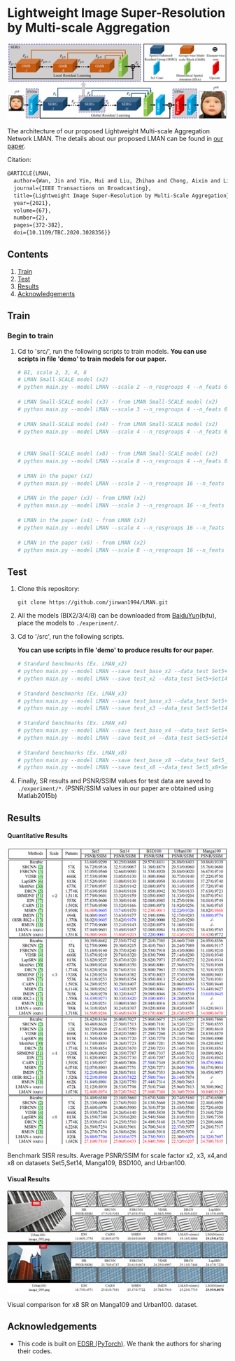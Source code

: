 # Lightweight Image Super-Resolution by Multi-scale Aggregation


![LMAN](/figs/arch.png)

The architecture of our proposed Lightweight Multi-scale Aggregation Network LMAN. The details about our proposed LMAN can be found in [our paper](https://ieeexplore.ieee.org/document/9233990).

Citation:

```latex
@ARTICLE{LMAN,
  author={Wan, Jin and Yin, Hui and Liu, Zhihao and Chong, Aixin and Liu, Yanting},
  journal={IEEE Transactions on Broadcasting}, 
  title={Lightweight Image Super-Resolution by Multi-Scale Aggregation}, 
  year={2021},
  volume={67},
  number={2},
  pages={372-382},
  doi={10.1109/TBC.2020.3028356}}
```

## Contents
1. [Train](#train)
2. [Test](#test)
3. [Results](#results)
4. [Acknowledgements](#acknowledgements)

## Train
### Begin to train

1. Cd to 'src/', run the following scripts to train models.
**You can use scripts in file 'demo' to train models for our paper.**

    ```bash
    # BI, scale 2, 3, 4, 8
    # LMAN Small-SCALE model (x2) 
    # python main.py --model LMAN --scale 2 --n_resgroups 4 --n_feats 64 --patch_size 96 --save LMAN_base_x2 --reset 

    # LMAN Small-SCALE model (x3) - from LMAN Small-SCALE model (x2)
    # python main.py --model LMAN --scale 3 --n_resgroups 4 --n_feats 64 --patch_size 144 --save LMAN_base_x3 --reset --pre_train ../experiment/LMAN_base_x2/model/model_best.pt

    # LMAN Small-SCALE model (x4) - from LMAN Small-SCALE model (x2)
    # python main.py --model LMAN --scale 4 --n_resgroups 4 --n_feats 64 --patch_size 192 --save LMAN_base_x4 --reset --pre_train ../experiment/LMAN_base_x2/model/model_best.pt


    # LMAN Small-SCALE model (x8) - from LMAN Small-SCALE model (x2)
    # python main.py --model LMAN --scale 8 --n_resgroups 4 --n_feats 64 --patch_size 384 --save LMAN_base_x8 --reset --pre_train ../experiment/LMAN_base_x2/model/model_best.pt

    # LMAN in the paper (x2)
    # python main.py --model LMAN --scale 2 --n_resgroups 16 --n_feats 64 --patch_size 96 --save LMAN_x2_16 --reset

    # LMAN in the paper (x3) - from LMAN (x2)
    # python main.py --model LMAN --scale 3 --n_resgroups 16 --n_feats 64 --patch_size 144 --save LMAN_x3_16 --reset --pre_train ../experiment/LMAN_x2_16/model/model_best.pt

    # LMAN in the paper (x4) - from LMAN (x2)
    # python main.py --model LMAN --scale 4 --n_resgroups 16 --n_feats 64 --patch_size 192 --save LMAN_x4_16 --reset --pre_train ../experiment/LMAN_x2_16/model/model_best.pt

    # LMAN in the paper (x8) - from LMAN (x2)
    # python main.py --model LMAN --scale 8 --n_resgroups 16 --n_feats 64 --patch_size 384 --save LMAN_x8_16 --reset --pre_train ../experiment/LMAN_x2_16/model/model_best.pt

    ```


## Test

1. Clone this repository:

   ```shell
   git clone https://github.com/jinwan1994/LMAN.git
   ```
2. All the models (BIX2/3/4/8) can be downloaded from [BaiduYun](https://pan.baidu.com/s/19ZbluRQVXKJl8umG9lv_-A)(bjtu), place the models to `./experiment/`. 

3. Cd to '/src', run the following scripts.

    **You can use scripts in file 'demo' to produce results for our paper.**

    ```bash
   # Standard benchmarks (Ex. LMAN_x2)
    # python main.py --model LMAN --save test_base_x2 --data_test Set5+Set14+B100+Urban100+Manga109 --scale 2 --n_resgroups 4 --n_feats 64 --pre_train ../experiment/model_base_x2.pt --test_only --save_results --save_gt  
    # python main.py --model LMAN --save test_x2 --data_test Set5+Set14+B100+Urban100+Manga109 --scale 2 --n_resgroups 16 --n_feats 64 --pre_train ../experiment/model_x2.pt --test_only --save_results --save_gt  

    # Standard benchmarks (Ex. LMAN_x3)
    # python main.py --model LMAN --save test_base_x3 --data_test Set5+Set14+B100+Urban100+Manga109 --scale 3 --n_resgroups 4 --n_feats 64 --pre_train ../experiment/model_base_x3.pt --test_only #--save_results --save_gt 
    # python main.py --model LMAN --save test_x3 --data_test Set5+Set14+B100+Urban100+Manga109 --scale 3 --n_resgroups 16 --n_feats 64 --pre_train ../experiment/model_x3.pt --test_only #--save_results --save_gt 

    # Standard benchmarks (Ex. LMAN_x4)
    # python main.py --model LMAN --save test_base_x4 --data_test Set5+Set14+B100+Urban100+Manga109 --scale 4 --n_resgroups 4 --n_feats 64 --pre_train ../experiment/model_base_x4.pt --test_only # --save_results --save_gt
    # python main.py --model LMAN --save test_x4 --data_test Set5+Set14+B100+Urban100+Manga109 --scale 4 --n_resgroups 16 --n_feats 64 --pre_train ../experiment/model_x4.pt --test_only # --save_results --save_gt

    # Standard benchmarks (Ex. LMAN_x8)
    # python main.py --model LMAN --save test_base_x8 --data_test Set5_x8+Set14_x8+B100_x8+Urban100_x8+Manga109_x8 --scale 8 --n_resgroups 4 --n_feats 64 --pre_train ../experiment/model_base_x8.pt  --test_only #--save_results --save_gt
    # python main.py --model LMAN --save test_x8 --data_test Set5_x8+Set14_x8+B100_x8+Urban100_x8+Manga109_x8 --scale 8 --n_resgroups 16 --n_feats 64 --pre_train ../experiment/model_x8.pt  --test_only #--save_results --save_gt

    ```
4. Finally, SR results and PSNR/SSIM values for test data are saved to `./experiment/*`. (PSNR/SSIM values in our paper are obtained using Matlab2015b)

## Results

#### Quantitative Results

![benchmark](/figs/Result_1.png)

Benchmark SISR results. Average PSNR/SSIM for scale factor x2, x3, x4,and x8 on datasets Set5,Set14, Manga109, BSD100, and Urban100.

#### Visual Results

![visual](/figs/Result_2.png)

Visual comparison for x8 SR on  Manga109 and Urban100. dataset.

## Acknowledgements

- This code is built on [EDSR (PyTorch)](https://github.com/thstkdgus35/EDSR-PyTorch). We thank the authors for sharing their codes.

